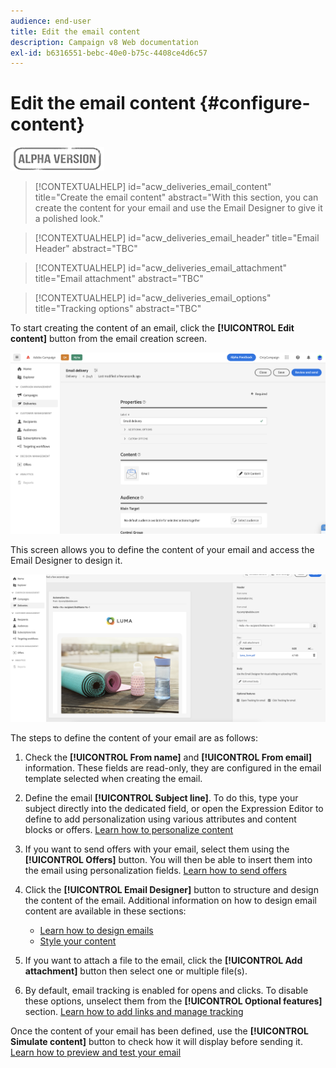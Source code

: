 ```yaml
---
audience: end-user
title: Edit the email content
description: Campaign v8 Web documentation
exl-id: b6316551-bebc-40e0-b75c-4408ce4d6c57
---
```

# Edit the email content {#configure-content}

![](../assets/do-not-localize/badge.png)

>[!CONTEXTUALHELP]
>id="acw_deliveries_email_content"
>title="Create the email content"
>abstract="With this section, you can create the content for your email and use the Email Designer to give it a polished look."

>[!CONTEXTUALHELP]
>id="acw_deliveries_email_header"
>title="Email Header"
>abstract="TBC"

>[!CONTEXTUALHELP]
>id="acw_deliveries_email_attachment"
>title="Email attachment"
>abstract="TBC"

>[!CONTEXTUALHELP]
>id="acw_deliveries_email_options"
>title="Tracking options"
>abstract="TBC"

To start creating the content of an email, click the **[!UICONTROL Edit content]** button from the email creation screen.

![](assets/edit-content.png)

This screen allows you to define the content of your email and access the Email Designer to design it.

![](assets/content-dashboard.png)

The steps to define the content of your email are as follows:

1. Check the **[!UICONTROL From name]** and **[!UICONTROL From email]** information. These fields are read-only, they are configured in the email template selected when creating the email.

1. Define the email **[!UICONTROL Subject line]**. To do this, type your subject directly into the dedicated field, or open the Expression Editor to define to add personalization using various attributes and content blocks or offers. [Learn how to personalize content](../personalization/personalize.md)

1. If you want to send offers with your email, select them using the **[!UICONTROL Offers]** button. You will then be able to insert them into the email using personalization fields. [Learn how to send offers](offers.md)

1. Click the **[!UICONTROL Email Designer]** button to structure and design the content of the email. Additional information on how to design email content are available in these sections:

    * [Learn how to design emails](create-email-content.md)
    * [Style your content](get-started-email-style.md)

1. If you want to attach a file to the email, click the **[!UICONTROL Add attachment]** button then select one or multiple file(s).

    <!--limitation on size + number of files?-->

1. By default, email tracking is enabled for opens and clicks. To disable these options, unselect them from the **[!UICONTROL Optional features]** section. [Learn how to add links and manage tracking](message-tracking.md)

Once the content of your email has been defined, use the **[!UICONTROL Simulate content]** button to check how it will display before sending it. [Learn how to preview and test your email](../preview-test/preview-test.md)

<!-- show screenshot showing an email fully configured + highlight the simulate content button-->
